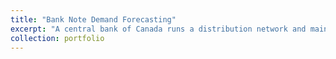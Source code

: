 ```yaml
---
title: "Bank Note Demand Forecasting"
excerpt: "A central bank of Canada runs a distribution network and maintains an inventory of bank of notes at regional distirbution points for multiple types of denominations. Both shortage of notes and capacity overage notes need to be avoided. The goal of this research exploration is to come up with a forecasting model that can help the operation team to provide right amount of notes in the right place at the right time. A Click here for [Github](https://github.com/vbabashov/econ-finance-forecasting) repository."
collection: portfolio
---
```


